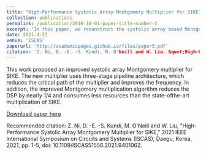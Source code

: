 ```yaml
---
title: "High-Performance Systolic Array Montgomery Multiplier for SIKE"
collection: publications
permalink: /publication/2010-10-01-paper-title-number-2
excerpt: 'In this paper, we reconstruct the systolic array based Montgomery multiplier architecture for SIKE, using a three-stage pipeline that results in frequency improvement of 21.4%. The proposed multiplier consumed fewer DSP resources than the state-of-the-art SIKE designs and has a speed increase up to 12.7%.'
date: 2021-4-27
venue: 'ISCAS'
paperurl: 'http://academicpages.github.io/files/paper3.pdf'
citation: 'Z. Ni, D. -E. -S. Kundi, M. O'Neill and W. Liu. &quot;High-Performance Systolic Array Montgomery Multiplier for SIKE,&quot; <i>2021 IEEE International Symposium on Circuits and Systems (ISCAS)</i>. Daegu, Korea, 2021, pp. 1-5.'
---
```

This work proposed an improved systolic array Montgomery multiplier for SIKE. The new multiplier uses three-stage pipeline architecture, which reduces the critical path of the multiplier and improves the frequency. In addition, the improved Montgomery multiplication algorithm reduces the DSP by nearly 1/4 and consumes less resources than the state-ofthe-art multiplication of SIKE.

[Download paper here](https://ieeexplore.ieee.org/document/9401062)

Recommended citation: Z. Ni, D. -E. -S. Kundi, M. O'Neill and W. Liu, "High-Performance Systolic Array Montgomery Multiplier for SIKE," 2021 IEEE International Symposium on Circuits and Systems (ISCAS), Daegu, Korea, 2021, pp. 1-5, doi: 10.1109/ISCAS51556.2021.9401062.
